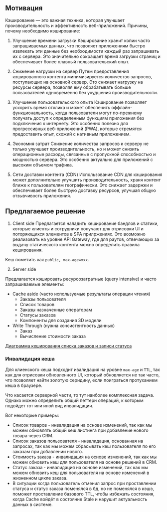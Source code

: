 ## Мотивация

Кэширование — это важная техника, которая улучшает производительность и эффективность веб-приложений. 
Причины, почему необходимо кэширование:

1. Улучшение времени загрузки
Кэширование хранит копии часто запрашиваемых данных, что позволяет приложениям быстро извлекать эти данные 
без необходимости каждый раз запрашивать их с сервера. Это значительно сокращает время загрузки страниц и 
обеспечивает более плавный пользовательский опыт.

2. Снижение нагрузки на сервер
Путем предоставления кэшированного контента минимизируется количество запросов, поступающих на основной сервер.
Это снижает нагрузку на ресурсы сервера, позволяя ему обрабатывать больше пользователей одновременно без ухудшения производительности.

3. Улучшение пользовательского опыта
Кэширование позволяет ускорить время отклика и может обеспечить оффлайн-функциональность, 
когда пользователи могут по-прежнему получать доступ к определенным функциям приложения без подключения к интернету. 
Это особенно полезно для прогрессивных веб-приложений (PWA), которые стремятся предоставить опыт, схожий с нативным приложением.

4. Экономия затрат
Снижение количества запросов к серверу не только улучшает производительность, но и может снизить операционные расходы, 
связанные с пропускной способностью и мощностью сервера. Это особенно актуально для приложений с высоким объемом трафика.

5. Сети доставки контента (CDN)
Использование CDN для кэширования может дополнительно улучшить производительность, храня контент ближе к пользователям географически. 
Это снижает задержки и обеспечивает более быструю доставку ресурсов, улучшая общую отзывчивость приложения.

## Предлагаемое решение

1. Client side
Предлагается наладить кеширование бандлов и статики, которые клиенты и сотрудники получают для отрисовки UI и поторяющихся элементов в
SPA прилржениях. Это возможно реализовать на уровне API Gateway, где для раутов, отвечающих за выдачу статического контента можно определить
правила кеширования.

Кеш пометить как `public, max-age=xxx`.

2. Server side

Предлагается кэшировать ресурсозатратные (query intensive) и часто запрашиваемые элементы:

- Cache aside (часто используемые результаты операции чтения)
    - Заказы пользователя
    - Список товаров
    - Заказы назначенные операторам
    - Статусы заказов
    - Компоненты для создания 3D модели
- Write Through (нужна консистентность данных)
    - Заказ
    - Вычисление стоимости заказа

[Диаграмма кеширования списка заказов и записи статуса](https://drive.google.com/file/d/1v9BxZmAlhJRamIQon6S-qbTcLSaqILk3/view?usp=sharing)


### Инвалидация кеша

Для клиенского кеша подходит ивалидация на уровне `max-age` и `TTL`, так как для отрисовки обновленного UI, который обновляется не так часто,
что позволяет найти золотую серидину, если поиграться протуханием кеша в браузере.

Что касается серверной части, то тут наиболее комплексная задача. Однако можно определить общий петтерн операций,
к которым подойдет тот или иной вид инвалидации.

Вот некоторые примеры:
- Список товаров - инвалидация на основе изменений, так как мы можем обновлять общий кеш листинга при добавление нового товара через CRM.
- Список заказов пользователя - инвалидация, основанная на запросах, так как мы можем сбрасывать кеш пользователя по его заказам при добавлении нового.
- Стоимость заказа - инвалидация на основе изменений, так как мы можем обновить кеш для пользователя на основе решений в CRM.
- Статус заказа - инвалидация на основе изменений, так как мы можем обновить кеш для пользователя на основе изменений в жизненном цикле заказа.
- В ситуации когда пользователь отменил запрос при проставлении статуса и статус заказа поменялся в бд, но не поменялся в кэшэ, поможет проставление базового TTL, чтобы избежать состояния, когда Cache войдёт в состояние Stale и нарушит актуальность данных в системе.
